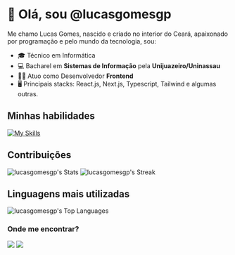 # 👋 Olá, sou @lucasgomesgp
 
Me chamo Lucas Gomes, nascido e criado no interior do Ceará, apaixonado por programação e pelo mundo da tecnologia, sou:
- 🎓 Técnico em Informática
- 💻 Bacharel em **Sistemas de Informação** pela **Unijuazeiro/Uninassau**
- 👨‍💻 Atuo como Desenvolvedor **Frontend**
- 🖥 Principais stacks: React.js, Next.js, Typescript, Tailwind e algumas outras.

## Minhas habilidades
[![My Skills](https://skillicons.dev/icons?i=html,css,js,typescript,sass,react,nextjs,vite,tailwind,redux,firebase,gcp,remix,aws,postgres,supabase,git,github,vercel,linux,figma,jest,cypress,vitest)](https://skillicons.dev)

## Contribuições
![lucasgomesgp's Stats](https://github-readme-stats.vercel.app/api?username=lucasgomesgp&theme=tokyonight&show_icons=true&hide_border=true&count_private=true)
![lucasgomesgp's Streak](https://github-readme-streak-stats.herokuapp.com/?user=lucasgomesgp&theme=tokyonight&hide_border=true)

## Linguagens mais utilizadas
![lucasgomesgp's Top Languages](https://github-readme-stats.vercel.app/api/top-langs/?username=lucasgomesgp&theme=tokyonight&show_icons=true&hide_border=true&layout=compact)

### Onde me encontrar?
<a href="https://www.linkedin.com/in/lucas-gomes-aab356173/" target="_blank"><img src="https://img.shields.io/badge/LinkedIn-0077B5?style=for-the-badge&logo=linkedin&logoColor=white" target="_blank"></a> 
<a href="https://dev.to/lucas_gomesgp" target="_blank"><img src="https://img.shields.io/badge/dev.to-0A0A0A?style=for-the-badge&logo=dev.to&logoColor=white" target="_blank"></a> 
